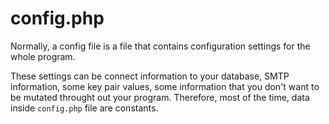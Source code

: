 # config.php

Normally, a config file is a file that contains configuration settings for the whole program. 

These settings can be connect information to your database, SMTP information, some key pair values, some information that you don't want to be mutated throught out your program. Therefore, most of the time, data inside `config.php` file are constants.